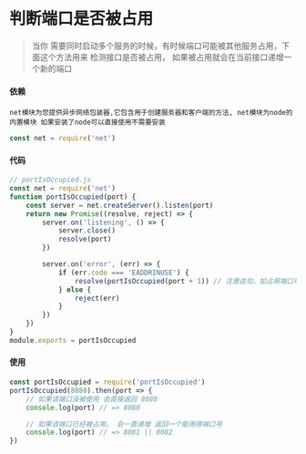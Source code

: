 

# 判断端口是否被占用

> 当你 需要同时启动多个服务的时候，有时候端口可能被其他服务占用，下面这个方法用来 检测接口是否被占用， 如果被占用就会在当前接口递增一个新的端口



#### 依赖

`net模块为您提供异步网络包装器,它包含用于创建服务器和客户端的方法, net模块为node的内置模块 如果安装了node可以直接使用不需要安装`

```js
const net = require('net')
```



#### 代码

```js
// portIsOccupied.js
const net = require('net')
function portIsOccupied(port) {
    const server = net.createServer().listen(port)
    return new Promise((resolve, reject) => {
        server.on('listening', () => {
            server.close()
            resolve(port)
        })

        server.on('error', (err) => {
            if (err.code === 'EADDRINUSE') {
                resolve(portIsOccupied(port + 1)) // 注意这句，如占用端口号+1
            } else {
                reject(err)
            }
        })
    })
}
module.exports = portIsOccupied
```



#### 使用

```js
const portIsOccupied = require('portIsOccupied')
portIsOccupied(8080).then(port => {
    // 如果该端口没被使用 会直接返回 8080
    console.log(port) // => 8080

    // 如果该端口已经被占用， 会一直递增 返回一个能用得端口号
    console.log(port) // => 8081 || 8082
})
```